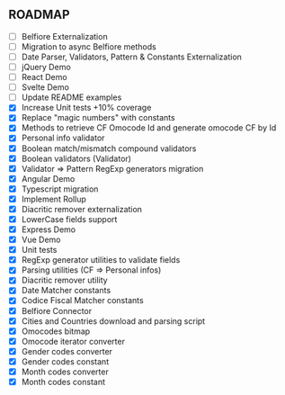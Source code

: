 ## ROADMAP
* [ ] Belfiore Externalization
* [ ] Migration to async Belfiore methods
* [ ] Date Parser, Validators, Pattern & Constants Externalization
* [ ] jQuery Demo
* [ ] React Demo
* [ ] Svelte Demo
* [ ] Update README examples
* [X] Increase Unit tests +10% coverage
* [X] Replace "magic numbers" with constants
* [X] Methods to retrieve CF Omocode Id and generate omocode CF by Id
* [X] Personal info validator
* [X] Boolean match/mismatch compound validators
* [X] Boolean validators (Validator)
* [X] Validator => Pattern RegExp generators migration
* [X] Angular Demo
* [X] Typescript migration
* [X] Implement Rollup
* [X] Diacritic remover externalization
* [X] LowerCase fields support
* [X] Express Demo
* [X] Vue Demo
* [X] Unit tests
* [X] RegExp generator utilities to validate fields
* [X] Parsing utilities (CF => Personal infos)
* [X] Diacritic remover utility
* [X] Date Matcher constants
* [X] Codice Fiscal Matcher constants
* [X] Belfiore Connector
* [X] Cities and Countries download and parsing script
* [X] Omocodes bitmap
* [X] Omocode iterator converter
* [X] Gender codes converter
* [X] Gender codes constant
* [X] Month codes converter
* [X] Month codes constant